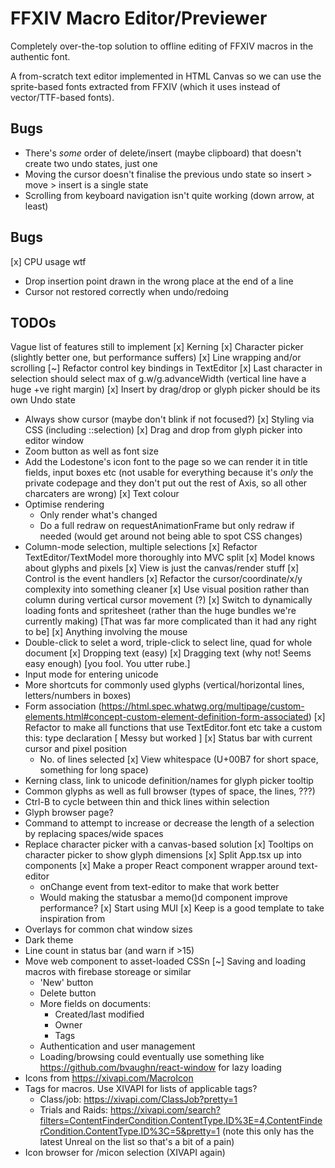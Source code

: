 # FFXIV Macro Editor/Previewer
Completely over-the-top solution to offline editing of FFXIV macros in the authentic font.

A from-scratch text editor implemented in HTML Canvas so we can use the sprite-based fonts
extracted from FFXIV (which it uses instead of vector/TTF-based fonts).
## Bugs
- There's *some* order of delete/insert (maybe clipboard) that doesn't create two undo states, just one
- Moving the cursor doesn't finalise the previous undo state so insert > move > insert is a single state
- Scrolling from keyboard navigation isn't quite working (down arrow, at least)

## Bugs
[x] CPU usage wtf
- Drop insertion point drawn in the wrong place at the end of a line
- Cursor not restored correctly when undo/redoing

## TODOs
Vague list of features still to implement
[x] Kerning
[x] Character picker (slightly better one, but performance suffers)
[x] Line wrapping and/or scrolling
[~] Refactor control key bindings in TextEditor
[x] Last character in selection should select max of g.w/g.advanceWidth (vertical line have a huge +ve right margin)
[x] Insert by drag/drop or glyph picker should be its own Undo state
- Always show cursor (maybe don't blink if not focused?)
[x] Styling via CSS (including ::selection)
[x] Drag and drop from glyph picker into editor window
- Zoom button as well as font size
- Add the Lodestone's icon font to the page so we can render it in title fields, input boxes etc
  (not usable for everything because it's *only* the private codepage and they don't put out the rest of Axis, so all other charcaters are wrong)
[x] Text colour
- Optimise rendering
  - Only render what's changed
  - Do a full redraw on requestAnimationFrame but only redraw if needed (would get around not being able to spot CSS changes)
- Column-mode selection, multiple selections
[x] Refactor TextEditor/TextModel more thoroughly into MVC split
  [x] Model knows about glyphs and pixels
  [x] View is just the canvas/render stuff
  [x] Control is the event handlers
[x] Refactor the cursor/coordinate/x/y complexity into something cleaner
[x] Use visual position rather than column during vertical cursor movement (?)
[x] Switch to dynamically loading fonts and spritesheet (rather than the huge bundles we're currently making)
  [That was far more complicated than it had any right to be]
[x] Anything involving the mouse
- Double-click to selet a word, triple-click to select line, quad for whole document
[x] Dropping text (easy)
[x] Dragging text (why not! Seems easy enough) [you fool. You utter rube.]
- Input mode for entering unicode
- More shortcuts for commonly used glyphs (vertical/horizontal lines, letters/numbers in boxes)
- Form association (https://html.spec.whatwg.org/multipage/custom-elements.html#concept-custom-element-definition-form-associated)
[x] Refactor to make all functions that use TextEditor.font etc take a custom this: type declaration
  [ Messy but worked ]
[x] Status bar with current cursor and pixel position
  - No. of lines selected
[x] View whitespace (U+00B7 for short space, something for long space)
- Kerning class, link to unicode definition/names for glyph picker tooltip
- Common glyphs as well as full browser (types of space, the lines, ???)
- Ctrl-B to cycle between thin and thick lines within selection
- Glyph browser page?
- Command to attempt to increase or decrease the length of a selection by replacing spaces/wide spaces
- Replace character picker with a canvas-based solution
[x] Tooltips on character picker to show glyph dimensions
[x] Split App.tsx up into components
  [x] Make a proper React component wrapper around text-editor
    - onChange event from text-editor to make that work better
  - Would making the statusbar a memo()d component improve performance?
[x] Start using MUI
  [x] Keep is a good template to take inspiration from
- Overlays for common chat window sizes
- Dark theme
- Line count in status bar (and warn if >15)
- Move web component to asset-loaded CSSn
[~] Saving and loading macros with firebase storeage or similar
  - 'New' button
  - Delete button
  - More fields on documents:
    - Created/last modified
    - Owner
    - Tags
  - Authentication and user management
  - Loading/browsing could eventually use something like https://github.com/bvaughn/react-window for lazy loading
- Icons from https://xivapi.com/MacroIcon
- Tags for macros. Use XIVAPI for lists of applicable tags?
  - Class/job: https://xivapi.com/ClassJob?pretty=1
  - Trials and Raids: https://xivapi.com/search?filters=ContentFinderCondition.ContentType.ID%3E=4,ContentFinderCondition.ContentType.ID%3C=5&pretty=1
   (note this only has the latest Unreal on the list so that's a bit of a pain)
- Icon browser for /micon selection (XIVAPI again)